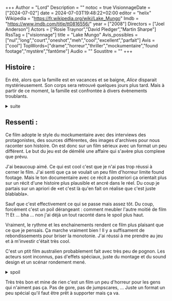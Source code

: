 +++
Author = "Lord"
Description = ""
notoc = true
VisionnageDate = ["2024-07-02"]
date = 2024-07-03T19:48:22+02:00
editor = "helix"
Wikipedia = "https://fr.wikipedia.org/wiki/Lake_Mungo"
Imdb = "https://www.imdb.com/title/tt0816556/"
year = ["2008"]
Directors = ["Joel Anderson"]
Actors = ["Rosie Traynor","David Pledger","Martin Sharpe"]
RssTag = ["visionnage"]
title = "Lake Mungo"
Avis_possibles = ["nul","long","court","oneshot","meh","cool","excellent","parfait"]
Avis = ["cool"] 
TopWords=["drame","horreur","thriller","mockumentaire","found footage","mystère","fantôme"]
Audio = ""
Soustitre = ""
+++
## Histoire : 
En été, alors que la famille est en vacances et se baigne, *Alice* disparait mystérieusement.
Son corps sera retrouvé quelques jours plus tard.
Mais à partir de ce moment, la famille est confrontée à divers évènements troublants.

<details><summary>suite</summary>

Le père va identifier le corps de sa fille.
Mais le deuil de la famille ne se passe pas bien.

Le fils réalise que sur une photo qu'il a prise, une silhouette de sa sœur est visible.
Il va mettre des caméras dans la maison et parvenir à capturer des images de silhouette qui pourrait effectivement correspondre à sa sœur.

Les parents vont donc demander à exhumer le corps afin de faire une analyse ADN.
La mère a fini par convaincre son mari que le corps qu'il a identifié n'est peut-être pas celui de sa fille.
Après tout le cadavre a passé pas mal de temps sous l'eau et était un poil alteré…
L'analyse confirme tout de même que c'est bien elle.

La famille va faire appel à un médium local qui va les écouter mais pas non plus leur apporter de réponse.
Les mois passent et une silhouette d'*Alice* est aperçue sur une photo prise par des personnes extérieures à la famille.
Mais après quelques investigations, il s'agit en fait de son frêre qui était avec le manteau de sa sœur.

Mais l'enquête progresse, une des vidéos nocturnes de la chambre d'*Alice* est mieux examinée et ce qu'ils avaient pris pour *Alice* serait finalement … un voisin caché dans sa chambre !
Ils fouillent la chambre et tombent sur une cassette vidéo contenant des ébats avec ce voisin.
Malheureusement, le voisin a pris la fuite et malgré la collaboration de la police, il n'est pas retrouvé.
La découverte de cette cassette choque toute la famille, elle n'avait que 16 ans et le voisin beaucoup plus…

La famille tombe également sur une vidéo tournée quelques mois avant sa mort.
C'est tourné avec un téléphone portable en 2005 (donc avec une qualité déplorable) lors d'une sortie scolaire.
Lors d'une soirée un groupe de filles (ses amies) sont toutes jouasses mais *Alice*, elle, est plus distante et calme.
Un peu plus loin, elle est même au sol en train de s'affairer.
Ils réalisent qu'elle est en fait en train d'enterrer quelque chose.

La famille se rapelle qu'effectivement, à son retour de ce voyage, elle n'était pas plus enthousiasmée que cela et qu'elle avait perdue son téléphone portable et son bracelet fétiche.
Entre temps, la famille réalise que les vidéos troublantes ainsi que la photo étaient en fait trafiqué par le fils.
Il n'avait pas d'intentions malsaines mais bon le mal est fait.

Ils apprennent également qu'*Alice* avait contacté le medium quelques-temps après le voyage à Mungo Lake.
Il ne l'avait pas mentionné pour ne pas les influencer et par confidentialité pour *Alice*.
La confiance est rompue.

La famille décide d'aller trouver ce qu'*Alice a enterré à Mungo Lake en se basant sur les vidéos pour localiser l'emplacement exact.
Ils trouvent effectivement un sac enterré avec notamment le téléphone portable.
Ils le branchent et accèdent à une vidéo très étrange.
On y voit une jeune femme s'approcher d'*Alice*.

Ce qui peut sembler anodin mais cela va tout de suite percuter le père.
Il est formel : c'est en fait le corps de sa fille sorti de l'eau !
*Alice* serait tombée nez-à-nez avec son propre futur cadavre.
C'est suite à cet évènement que son comportement a changé et qu'elle a pris la décision d'enterrer ses biens les plus précieux.

La famille est persuadée qu'à partir de ce moment, elle savait qu'elle allait mourir prochainement.
Ce serait la raison pour laquelle elle a consulté le medium.

Suite à cette découverte, la famille comprend mieux et commence à faire son deuil.
Ils se rabibochent avec le medium et lui montre leurs découvertes.
La famille a désormais l'esprit tranquille et passe à autre chose et déménage.

Générique.

Sauf que ça ne s'arrête pas là. !
Lors du générique, les images que l'on a vu précédemment avec les fausses apparitions nous sont montrées.
Et là on réalise qu'en plus des détails qu'on avait déjà vus, il y a d'autres apparitions qui pourraient être vraiment le fantôme d'*Alice* !

</details>

## Ressenti :
Ce film adopte le style du mockumentaire avec des interviews des protagonistes, des sources différentes, des images d'archives pour nous raconter son histoire.
On est donc sur un film sérieux avec un format un peu différent.
Le but du jeu est de démêlé une affaire qui s'avère plus complexe que prévu.

J'ai beaucoup aimé.
Ce qui est cool c'est que je n'ai pas trop réussi à cerner le film.
J'ai senti que ça se voulait un peu film d'horreur limite found footage.
Mais le ton documentaire avec ce récit a posteriori ça orientait plus sur un récit d'une histoire plus plausible et ancré dans le réel.
Du coup je partais sur un apriori de «et c'est là qu'en fait on réalise que c'est juste blablabla».

Sauf que c'est effectivement ce qui se passe mais assez tôt.
Du coup, forcément c'est un poil dérangeant : comment meubler l'autre moitié de film ?!
Et … bha … non j'ai déjà un tout raconté dans le spoil plus haut.

Vraiment, le rythme et les enchainements rendent ce film plus plaisant que ce que je pensais.
Ça marche vraiment bien !
Il y a suffisament de rebondissements pour briser la monotonie.
J'ai réussi à me prendre au jeu et à m'investir c'était très cool.

C'est un ptit film australien probablement fait avec très peu de pognon.
Les acteurs sont inconnus, pas d'effets spéciaux, juste du montage et du sound design et un scénar rondement mené.

<details><summary>spoil</summary>

En fait c'est assez drôle que le film gagne encore plus en saveur après son générique.
Mine de rien, jusqu'au générique, c'est cool on a toute une histoire et tout.

Mais pendant le générique, on se rend compte que finalement si !
Il y avait des détails en plus, ils étaient là, mais la mise en scène nous orientait ailleurs pour faire distraction.
Sur ce point ça rappelle l'excellente série **The Haunting of Hill House** qui était rempli de ptits détails avec des fantômes que l'on ne remarque pas forcément.

Je serai réalisateur c'est le genre de truc que j'adorrai faire.
Inclure des fantômes dans le décor et n'en révêler que certains dans le générique !

Mine de rien, ça fait un twist après la fin du film !
C'est fort.

</details>

Très très bon et mine de rien c'est un film un peu d'horreur pour les gens qui n'aiment pas ça.
Pas de gore, pas de jumpscares, …
Juste un format un peu spécial qu'il faut être prêt à supporter mais ça va.
